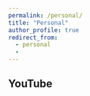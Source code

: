 ```yaml
---
permalink: /personal/
title: "Personal"
author_profile: true
redirect_from: 
  - personal
  - 
---
```


## YouTube


